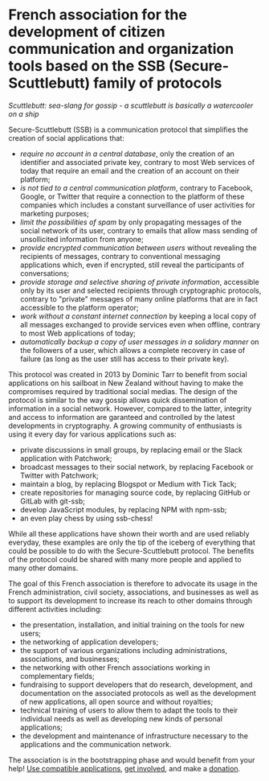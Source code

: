 # French association for the development of citizen communication and organization tools based on the SSB (Secure-Scuttlebutt) family of protocols

*Scuttlebutt: sea-slang for gossip - a scuttlebutt is basically a watercooler on a ship*

Secure-Scuttlebutt (SSB) is a communication protocol that simplifies the creation of social applications that:
* *require no account in a central database*, only the creation of an identifier and associated private key, contrary to most Web services of today that require an email and the creation of an account on their platform;
* *is not tied to a central communication platform*, contrary to Facebook, Google, or Twitter that require a connection to the platform of these companies which includes a constant surveillance of user activities for marketing purposes;
* *limit the possibilities of spam* by only propagating messages of the social network of its user, contrary to emails that allow mass sending of unsollicited information from anyone;
* *provide encrypted communication between users* without revealing the recipients of messages, contrary to conventional messaging applications which, even if encrypted, still reveal the participants of conversations;
* *provide storage and selective sharing of private information*, accessible only by its user and selected recipients through cryptographic protocols, contrary to "private" messages of many online platforms that are in fact accessible to the platform operator;
* *work without a constant internet connection* by keeping a local copy of all messages exchanged to provide services even when offline, contrary to most Web applications of today;
* *automatically backup a copy of user messages in a solidary manner* on the followers of a user, which allows a complete recovery in case of failure (as long as the user still has access to their private key).

This protocol was created in 2013 by Dominic Tarr to benefit from social applications on his sailboat in New Zealand without having to make the compromises required by traditional social medias. The design of the protocol is similar to the way gossip allows quick dissemination of information in a social network. However, compared to the latter, integrity and access to information are garanteed and controlled by the latest developments in cryptography. A growing community of enthusiasts is using it every day for various applications such as:

* private discussions in small groups, by replacing email or the Slack application with Patchwork;
* broadcast messages to their social network, by replacing Facebook or Twitter with Patchwork;
* maintain a blog, by replacing Blogspot or Medium with Tick Tack;
* create repositories for managing source code, by replacing GitHub or GitLab with git-ssb;
* develop JavaScript modules, by replacing NPM with npm-ssb;
* an even play chess by using ssb-chess! 

While all these applications have shown their worth and are used reliably everyday, these examples are only the tip of the iceberg of everything that could be possible to do with the Secure-Scuttlebutt protocol. The benefits of the protocol could be shared with many more people and applied to many other domains.

The goal of this French association is therefore to advocate its usage in the French administration, civil society, associations, and businesses as well as to support its development to increase its reach to other domains through different activities including:

* the presentation, installation, and initial training on the tools for new users;
* the networking of application developers;
* the support of various organizations including administrations, associations, and businesses;
* the networking with other French associations working in complementary fields;
* fundraising to support developers that do research, development, and documentation on the associated protocols as well as the development of new applications, all open source and without royalties;
* technical training  of users to allow them to adapt the tools to their individual needs as well as developing new kinds of personal applications;
* the development and maintenance of infrastructure necessary to the applications and the communication network.

The association is in the bootstrapping phase and would benefit from your help! [Use compatible applications](./install.md), [get involved](./contributed.md), and make a [donation](./donation.md).

